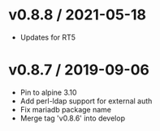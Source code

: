 
v0.8.8 / 2021-05-18
==================

  * Updates for RT5

v0.8.7 / 2019-09-06
==================

  * Pin to alpine 3.10
  * Add perl-ldap support for external auth
  * Fix mariadb package name
  * Merge tag 'v0.8.6' into develop

